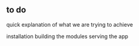 ## to do

quick explanation of what we are trying to achieve

installation
building the modules
serving the app
